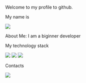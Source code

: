 Welcome to my profile to github.

My name is

 <img src="https://img.shields.io/badge/Nurseit-black?style=for-the-badge&logo=&logoColor=FFFAFA" />
 
 About Me: I am a biginner developer
 
 My technology stack

<img src="https://img.shields.io/badge/HTML-black?style=for-the-badge&logo=HTML5&logoColor=E34F26" /> <img src="https://img.shields.io/badge/CSS-black?style=for-the-badge&logo=CSS3&logoColor=1572B6" /> <img src="https://img.shields.io/badge/javaScript-black?style=for-the-badge&logo=JavaScript&logoColor=F7DF1E" />

Contacts

<img src="https://img.shields.io/badge/Instaagram-black?style=for-the-badge&logo=Instagram&logoColor=E4405F" />

